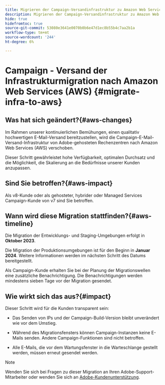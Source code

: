 ```yaml
---
title: Migrieren der Campaign-Versandinfrastruktur zu Amazon Web Services (AWS)
description: Migrieren der Campaign-Versandinfrastruktur zu Amazon Web Services (AWS)
hide: true
hidefromtoc: true
source-git-commit: 53080e3641e0070b0b6e47d1ec8b55b4c7aa2b1a
workflow-type: tm+mt
source-wordcount: '244'
ht-degree: 6%

---
```



# Campaign - Versand der Infrastrukturmigration nach Amazon Web Services (AWS) {#migrate-infra-to-aws}

## Was hat sich geändert?{#aws-changes}

Im Rahmen unserer kontinuierlichen Bemühungen, einen qualitativ hochwertigen E-Mail-Versand bereitzustellen, wird die Campaign-E-Mail-Versand-Infrastruktur von Adobe-gehosteten Rechenzentren nach Amazon Web Services (AWS) verschoben.

Dieser Schritt gewährleistet hohe Verfügbarkeit, optimalen Durchsatz und die Möglichkeit, die Skalierung an die Bedürfnisse unserer Kunden anzupassen.

## Sind Sie betroffen?{#aws-impact}

Als v8-Kunde oder als gehosteter, hybrider oder Managed Services Campaign-Kunde von v7 sind Sie betroffen.

## Wann wird diese Migration stattfinden?{#aws-timeline}

Die Migration der Entwicklungs- und Staging-Umgebungen erfolgt in **Oktober 2023**.

Die Migration der Produktionsumgebungen ist für den Beginn in **Januar 2024**. Weitere Informationen werden im nächsten Schritt des Datums bereitgestellt.

Als Campaign-Kunde erhalten Sie bei der Planung der Migrationswellen eine zusätzliche Benachrichtigung. Die Benachrichtigungen werden mindestens sieben Tage vor der Migration gesendet.

## Wie wirkt sich das aus?{#impact}

Dieser Schritt wird für die Kunden transparent sein:

* Das Senden von IPs und der Campaign-Build-Version bleibt unverändert wie vor dem Umstieg.

* Während des Migrationsfensters können Campaign-Instanzen keine E-Mails senden. Andere Campaign-Funktionen sind nicht betroffen.

* Alle E-Mails, die vor dem Wartungsfenster in die Warteschlange gestellt werden, müssen erneut gesendet werden.

>[!NOTE]
>
>Wenden Sie sich bei Fragen zu dieser Migration an Ihren Adobe-Support-Mitarbeiter oder wenden Sie sich an [Adobe-Kundenunterstützung](https://helpx.adobe.com/de/enterprise/admin-guide.html/enterprise/using/support-for-experience-cloud.ug.html).
>


